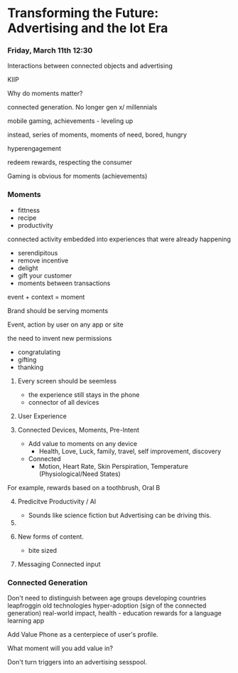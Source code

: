 # Transforming the Future: Advertising and the Iot Era

### Friday, March 11th 12:30

Interactions between connected objects and advertising

KIIP

Why do moments matter?

connected generation. No longer gen x/ millennials

mobile gaming, achievements - leveling up

instead, series of moments, moments of need, bored, hungry

hyperengagement

redeem rewards, respecting the consumer

Gaming is obvious for moments (achievements)

### Moments
* fittness
* recipe
* productivity

connected activity embedded into experiences that were already happening

* serendipitous
* remove incentive
* delight
* gift your customer
* moments between transactions

event + context = moment

Brand should be serving moments

Event, action by user on any app or site

the need to invent new permissions

* congratulating
* gifting
* thanking

1. Every screen should be seemless
    * the experience still stays in the phone
    * connector of all devices

2. User Experience

3. Connected Devices, Moments, Pre-Intent
    * Add value to moments on any device
        * Health, Love, Luck, family, travel, self improvement, discovery
    * Connected
        * Motion, Heart Rate, Skin Perspiration, Temperature (Physiological/Need States)

For example, rewards based on a toothbrush, Oral B

4. Predicitve Productivity / AI
    * Sounds like science fiction but Advertising can be driving this.

5.

6. New forms of content.
    * bite sized

7. Messaging Connected input

### Connected Generation
Don't need to distinguish between age groups
developing countries leapfroggin old technologies
hyper-adoption (sign of the connected generation)
real-world impact, health - education
rewards for a language learning app

Add Value
Phone as a centerpiece of user's profile.

What moment will you add value in?

Don't turn triggers into an advertising sesspool.